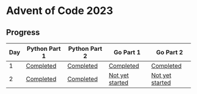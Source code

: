 # Advent of Code 2023

## Progress

| Day | Python Part 1 | Python Part 2 | Go Part 1 | Go Part 2 |
|-----|---------------|---------------|-----------|-----------|
| 1   | [Completed](Day1/Python/day1.py) | [Completed](Day1/Python/day1.py) | [Completed](Day1/Go/solutions/part1.go) | [Completed](Day1/Go/solutions/part2.go) |
| 2   | [Completed](Day2/Python/part1.py) | [Completed](Day2/Python/part2.py) | [Not yet started](Day2/Go/solutions/part1.go) | [Not yet started](Day2/Go/solutions/part2.go) |
